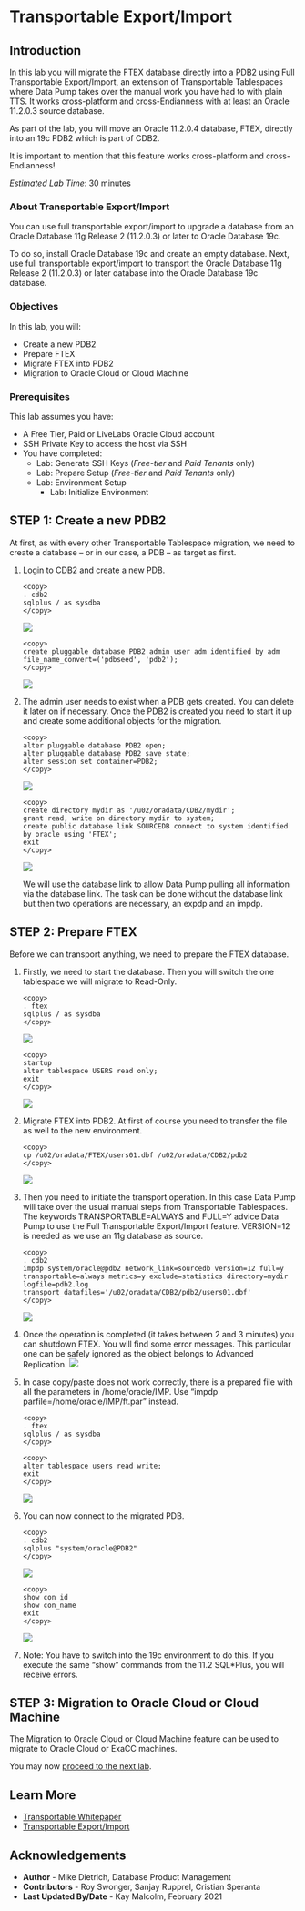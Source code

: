 # Transportable Export/Import

## Introduction

In this lab you will migrate the FTEX database directly into a PDB2 using Full Transportable Export/Import, an extension of Transportable Tablespaces where Data Pump takes over the manual work you have had to with plain TTS. It works cross-platform and cross-Endianness with at least an Oracle 11.2.0.3 source database.

As part of the lab, you will move an Oracle 11.2.0.4 database, FTEX, directly into an 19c PDB2 which is part of CDB2.

It is important to mention that this feature works cross-platform and cross-Endianness!

*Estimated Lab Time*: 30 minutes

### About Transportable Export/Import
You can use full transportable export/import to upgrade a database from an Oracle Database 11g Release 2 (11.2.0.3) or later to Oracle Database 19c.

To do so, install Oracle Database 19c and create an empty database. Next, use full transportable export/import to transport the Oracle Database 11g Release 2 (11.2.0.3) or later database into the Oracle Database 19c database.

### Objectives

In this lab, you will:
* Create a new PDB2
* Prepare FTEX
* Migrate FTEX into PDB2
* Migration to Oracle Cloud or Cloud Machine

### Prerequisites
This lab assumes you have:
- A Free Tier, Paid or LiveLabs Oracle Cloud account
- SSH Private Key to access the host via SSH
- You have completed:
    - Lab: Generate SSH Keys (*Free-tier* and *Paid Tenants* only)
    - Lab: Prepare Setup (*Free-tier* and *Paid Tenants* only)
    - Lab: Environment Setup
		- Lab: Initialize Environment

## **STEP 1**: Create a new PDB2

At first, as with every other Transportable Tablespace migration, we need to create a database – or in our case, a PDB – as target as first.

1. Login to CDB2 and create a new PDB.

    ````
    <copy>
    . cdb2
    sqlplus / as sysdba
    </copy>
    ````
    ![](./images/trans_exp_1.png " ")
    ````
    <copy>
    create pluggable database PDB2 admin user adm identified by adm file_name_convert=('pdbseed', 'pdb2');
    </copy>
    ````
    ![](./images/trans_exp_2.png " ")

2.  The admin user needs to exist when a PDB gets created. You can delete it later on if necessary.  Once the PDB2 is created you need to start it up and create some additional objects for the migration.

    ````
    <copy>
    alter pluggable database PDB2 open;
    alter pluggable database PDB2 save state;
    alter session set container=PDB2;
    </copy>
    ````
    ![](./images/trans_exp_3.png " ")
    ````
    <copy>
    create directory mydir as '/u02/oradata/CDB2/mydir';
    grant read, write on directory mydir to system;
    create public database link SOURCEDB connect to system identified by oracle using 'FTEX';
    exit
    </copy>
    ````
    ![](./images/trans_exp_4.png " ")

    We will use the database link to allow Data Pump pulling all information via the database link. The task can be done without the database link but then two operations are necessary, an expdp and an impdp.

## **STEP 2**: Prepare FTEX

Before we can transport anything, we need to prepare the FTEX database.

1. Firstly, we need to start the database. Then you will switch the one tablespace we will migrate to Read-Only.

    ````
    <copy>
    . ftex
    sqlplus / as sysdba
    </copy>
    ````
    ![](./images/trans_exp_5.png " ")

    ````
    <copy>
    startup
    alter tablespace USERS read only;
    exit
    </copy>
    ````
    ![](./images/trans_exp_6.png " ")

2. Migrate FTEX into PDB2.  At first of course you need to transfer the file as well to the new environment.

    ````
    <copy>
    cp /u02/oradata/FTEX/users01.dbf /u02/oradata/CDB2/pdb2
    </copy>
    ````
    ![](./images/trans_exp_7.png " ")

3. Then you need to initiate the transport operation. In this case Data Pump will take over the usual manual steps from Transportable Tablespaces. The keywords TRANSPORTABLE=ALWAYS and FULL=Y advice Data Pump to use the Full Transportable Export/Import feature. VERSION=12 is needed as we use an 11g database as source.

    ````
    <copy>
    . cdb2
    impdp system/oracle@pdb2 network_link=sourcedb version=12 full=y transportable=always metrics=y exclude=statistics directory=mydir logfile=pdb2.log transport_datafiles='/u02/oradata/CDB2/pdb2/users01.dbf'
    </copy>
    ````
    ![](./images/trans_exp_8.png " ")

4. Once the operation is completed (it takes between 2 and 3 minutes) you can shutdown FTEX.  You will find some error messages. This particular one can be safely ignored as the object belongs to Advanced Replication.
    ![](./images/trans_exp_9.png " ")

    <!-- ````
    W-1 Processing object type DATABASE_EXPORT/SYSTEM_PROCOBJACT/POST_SYSTEM_ACTIONS/PROCACT_SYSTEM
    ORA-39083: Object type PROCACT_SYSTEM failed to create with error:
    ORA-04042: procedure, function, package, or package body does not exist

    Failing sql is:
    BEGIN
    SYS.DBMS_UTILITY.EXEC_DDL_STATEMENT('GRANT EXECUTE ON DBMS_DEFER_SYS TO "DBA"');COMMIT; END;

    W-1      Completed 4 PROCACT_SYSTEM objects in 25 seconds
    ```` -->
5. In case copy/paste does not work correctly, there is a prepared file with all the parameters in /home/oracle/IMP. Use “impdp parfile=/home/oracle/IMP/ft.par” instead.

    ````
    <copy>
    . ftex
    sqlplus / as sysdba
    </copy>
    ````
    ````
    <copy>
    alter tablespace users read write;
    exit
    </copy>
    ````
    ![](./images/trans_exp_10.png " ")

6. You can now connect to the migrated PDB.

    ````
    <copy>
    . cdb2
    sqlplus "system/oracle@PDB2"
    </copy>
    ````
    ![](./images/trans_exp_11.png " ")

    ````
    <copy>
    show con_id
    show con_name
    exit
    </copy>
    ````
    ![](./images/trans_exp_12.png " ")

7. Note: You have to switch into the 19c environment to do this. If you execute the same “show” commands from the 11.2 SQL*Plus, you will receive errors.

## **STEP 3**: Migration to Oracle Cloud or Cloud Machine

The Migration to Oracle Cloud or Cloud Machine feature can be used to migrate to Oracle Cloud or ExaCC machines.

You may now [proceed to the next lab](#next).

## Learn More

* [Transportable Whitepaper](https://www.google.com/url?sa=t&rct=j&q=&esrc=s&source=web&cd=&cad=rja&uact=8&ved=2ahUKEwjS_Z6SyPPuAhXxdM0KHV55AcoQFjADegQIARAD&url=https%3A%2F%2Fwww.oracle.com%2Ftechnetwork%2Fdatabase%2Fenterprise-edition%2Ffull-transportable-wp-18c-4394831.pdf&usg=AOvVaw3ya8bunmf1sanswdy5rDUL)
* [Transportable Export/Import](https://docs.oracle.com/en/database/oracle/oracle-database/19/admin/transporting-data.html#GUID-FA4AAD15-5305-45A9-9644-DB7D7DCD30D2)

## Acknowledgements
* **Author** - Mike Dietrich, Database Product Management
* **Contributors** -  Roy Swonger, Sanjay Rupprel, Cristian Speranta
* **Last Updated By/Date** - Kay Malcolm, February 2021
